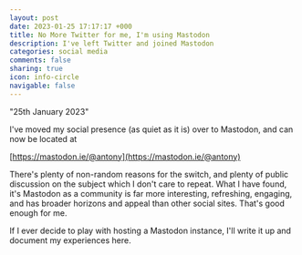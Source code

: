 ```yaml
---
layout: post
date: 2023-01-25 17:17:17 +000
title: No More Twitter for me, I'm using Mastodon
description: I've left Twitter and joined Mastodon
categories: social media
comments: false
sharing: true
icon: info-circle
navigable: false
---
```

"25th January 2023"

I've moved my social presence (as quiet as it is) over to Mastodon, and can now be located at

[https://mastodon.ie/@antony](https://mastodon.ie/@antony)

There's plenty of non-random reasons for the switch, and plenty of public discussion on the subject 
which I don't care to repeat. What I have found, it's Mastodon as a community is far more interesting, 
refreshing, engaging, and has broader horizons and appeal than other social sites. That's good enough for me.

If I ever decide to play with hosting a Mastodon instance, I'll write it up and document my experiences here. 

